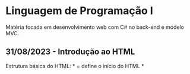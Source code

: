 # Linguagem de Programação I
Matéria focada em desenvolvimento web com C# no back-end e modelo MVC.

## 31/08/2023 - Introdução ao HTML
Estrutura básica do HTML:
    * <head> = define o início do HTML
    * <title> = indicar o título na barrinha do navegador.
    * <body> = indica o corpo do HTML
    * <h1, h2, h3> = tags utilizadas para indicar títulos e subtítulos
    * <strong> = fazer negrito
    * <italic> = sinaliza texto itálico
    * <p> = inserir parágrafo.
    * <a href = ‘LINK’> = tag usada para links
    * <tag> = abertura de uma tag 
    * <tag /> = fechamento de uma tag
    * <tag> conteúdo </tag> = indica o conteúdo dentro da tag

Estrutura de uma página web simples:
html
	head
NÃO VISIVEL = incluir a formatação da página, língua do país, versão, locais onde os arquivos estão armazenados
	/head
	body
	VISIVEL = inclui as informações que quer incluir na pagina, imagens, textos
/body
/html
Tags que auxiliam os motores de busca na localização da sua página:
    * meta name = “description” content = “descrição completa sobre do que se trata a página (max 156 char) />”
    * meta name = “keywords” content = “UNIRP, Ciência da Computação, Linguagem de Programação” />
    * meta name = “author” content = “Iago Detona” />

Tags de texto de cabeçalho:
    * h1> texto /h1
    * h2> texto /h2
    * h3> texto /h3
    * h4> texto /h4
    * h5> texto /h5
    * h6> texto /h6

Inserindo uma imagem como link:
a href = “link” target = “_blank”(abre outra pagina) ou “_self”(abre nela mesmo)>

Para inserir uma tabela:
Use a tag table>, e as tags <tr (linha) e <td (coluna) para formatação

Modelo MVC
•	View – utilizando HTML, C# e Bootstrap
•	Model -
•	Controller 

